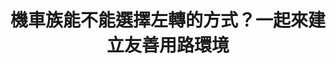---
id: "4"
lang: zh-tw
description: 「提升全民行車觀念，以提升全民行車環境品質，解除禁行機慢車道，解除強制二段式左轉」連署案
propose_date: 2017-04-10
meeting_date: 2017-04-21
publish: "TRUE"
selected: "FALSE"
blog_selected: "FALSE"
thumbnail: https://cm.pdis.nat.gov.tw/images/post/1dAymeeD4sh5r4rRDKOuOLF5DVRq_sgqy.jpg
title: 機車族能不能選擇左轉的方式？一起來建立友善用路環境
introduction:
  content: 藉由提升全民的安全駕駛觀念，並同時解除禁行機車和強制兩段式左轉之規定，將使汽機車更安全的共用車道，也可以用最有效率的方式達到交通疏通量。經過會議討論後，交通部將持續檢討改善汽機車左右轉方式及相關設施配置，並提供轉向指引，減少轉向衝突，並檢討車道配置方式及路邊停車管理，使汽、機車可共享道路空間，期望能藉由政策與教育宣導並行，提升全民行車環境品質。
color: blue
join:
  type: 提
  title: 提升全民行車觀念，以提升全民行車環境品質，解除禁行機慢車道，解除強制二段式左轉
  link: https://join.gov.tw/idea/detail/9e9bff81-a1ce-4812-9270-b5936285465a
  image: https://cm.pdis.nat.gov.tw/images/post/1hZsIlFubyq_Lstc312xL6XKYKOZxMBVq.jpg
layout: post
departments:
  - 交通部
tags:
  - 交通，公私協力，
embed:
  mind_map:
    links:
      - https://miro.com/app/live-embed/o9J_k09jf0s=/?moveToViewport=-4747,1948,11027,6986&embedAutoplay=true
  ministry_slide:
    links:
      - https://issuu.com/pdis.tw/docs/1060421_-_.pptx
  transcript:
    links:
      - https://sayit.pdis.nat.gov.tw/2017-04-21-%E9%96%8B%E6%94%BE%E6%94%BF%E5%BA%9C%E8%81%AF%E7%B5%A1%E4%BA%BA%E7%AC%AC%E5%9B%9B%E6%AC%A1%E5%8D%94%E4%BD%9C%E6%9C%83%E8%AD%B0
---